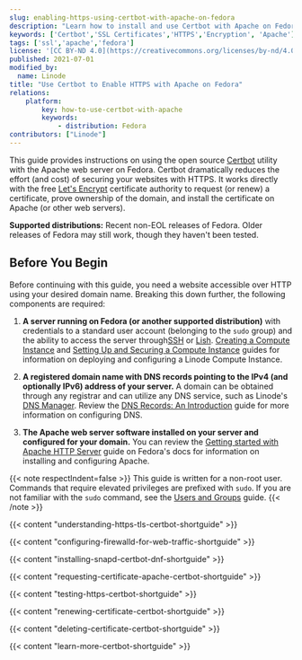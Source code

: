 ```yaml
---
slug: enabling-https-using-certbot-with-apache-on-fedora
description: "Learn how to install and use Certbot with Apache on Fedora, which automates the process adding TLS/SSL to your websites."
keywords: ['Certbot','SSL Certificates','HTTPS','Encryption', 'Apache']
tags: ['ssl','apache','fedora']
license: '[CC BY-ND 4.0](https://creativecommons.org/licenses/by-nd/4.0)'
published: 2021-07-01
modified_by:
  name: Linode
title: "Use Certbot to Enable HTTPS with Apache on Fedora"
relations:
    platform:
        key: how-to-use-certbot-with-apache
        keywords:
            - distribution: Fedora
contributors: ["Linode"]
---
```


This guide provides instructions on using the open source [Certbot](https://certbot.eff.org/) utility with the Apache web server on Fedora. Certbot dramatically reduces the effort (and cost) of securing your websites with HTTPS. It works directly with the free [Let's Encrypt](https://letsencrypt.org/) certificate authority to request (or renew) a certificate, prove ownership of the domain, and install the certificate on Apache (or other web servers).

**Supported distributions:** Recent non-EOL releases of Fedora. Older releases of Fedora may still work, though they haven't been tested.

## Before You Begin

Before continuing with this guide, you need a website accessible over HTTP using your desired domain name. Breaking this down further, the following components are required:

1.  **A server running on Fedora (or another supported distribution)** with credentials to a standard user account (belonging to the `sudo` group) and the ability to access the server through[SSH](/docs/guides/connect-to-server-over-ssh/) or [Lish](/docs/products/compute/compute-instances/guides/lish/). [Creating a Compute Instance](/docs/products/compute/compute-instances/guides/create/) and [Setting Up and Securing a Compute Instance](/docs/products/compute/compute-instances/guides/set-up-and-secure/) guides for information on deploying and configuring a Linode Compute Instance.

2.  **A registered domain name with DNS records pointing to the IPv4 (and optionally IPv6) address of your server.** A domain can be obtained through any registrar and can utilize any DNS service, such as Linode's [DNS Manager](/docs/products/networking/dns-manager/). Review the [DNS Records: An Introduction](/docs/guides/dns-overview/) guide for more information on configuring DNS.

3.  **The Apache web server software installed on your server and configured for your domain.** You can review the [Getting started with Apache HTTP Server](https://docs.fedoraproject.org/en-US/quick-docs/getting-started-with-apache-http-server/) guide on Fedora's docs for information on installing and configuring Apache.

{{< note respectIndent=false >}}
This guide is written for a non-root user. Commands that require elevated privileges are prefixed with `sudo`. If you are not familiar with the `sudo` command, see the [Users and Groups](/docs/guides/linux-users-and-groups/) guide.
{{< /note >}}

{{< content "understanding-https-tls-certbot-shortguide" >}}

{{< content "configuring-firewalld-for-web-traffic-shortguide" >}}

{{< content "installing-snapd-certbot-dnf-shortguide" >}}

{{< content "requesting-certificate-apache-certbot-shortguide" >}}

{{< content "testing-https-certbot-shortguide" >}}

{{< content "renewing-certificate-certbot-shortguide" >}}

{{< content "deleting-certificate-certbot-shortguide" >}}

{{< content "learn-more-certbot-shortguide" >}}